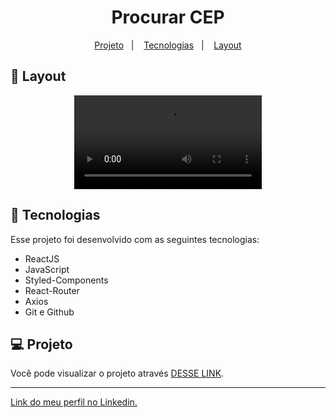 <h1 align="center"> Procurar CEP </h1>

<p align="center">
  <a href="#-projeto">Projeto</a>&nbsp;&nbsp;&nbsp;|&nbsp;&nbsp;&nbsp;
  <a href="#-tecnologias">Tecnologias</a>&nbsp;&nbsp;&nbsp;|&nbsp;&nbsp;&nbsp;
  <a href="#-layout">Layout</a>
</p>

## 🔖 Layout

<p align="center">
  <video src="https://user-images.githubusercontent.com/111329429/200661588-cdb40cc8-1b4a-475f-8b91-a49153ff3135.mp4">
</p>

## 🚀 Tecnologias

Esse projeto foi desenvolvido com as seguintes tecnologias:

- ReactJS
- JavaScript
- Styled-Components
- React-Router
- Axios
- Git e Github

## 💻 Projeto

Você pode visualizar o projeto através [DESSE LINK](https://procurar-cep.web.app/).

---

[Link do meu perfil no Linkedin.](https://www.linkedin.com/in/felipe-moises-4a1b58248/) 
